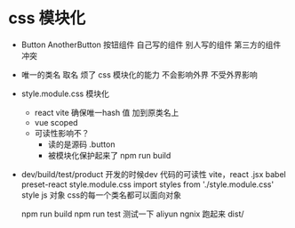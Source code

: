 # css 模块化
- Button AnotherButton 按钮组件
     自己写的组件
     别人写的组件
     第三方的组件
     冲突
- 唯一的类名
     取名 烦了
     css 模块化的能力
     不会影响外界
     不受外界影响
- style.module.css 模块化
     - react vite
        确保唯一hash 值 加到原类名上
     - vue scoped
     - 可读性影响不？
        - 读的是源码 .button
        - 被模块化保护起来了
        npm run build
- dev/build/test/product
    开发的时候dev 代码的可读性
    vite，react .jsx  babel preset-react
    style.module.css
    import styles from './style.module.css'
    style js 对象 css的每一个类名都可以面向对象

    npm run build
    npm run test 测试一下
    aliyun ngnix 跑起来 dist/